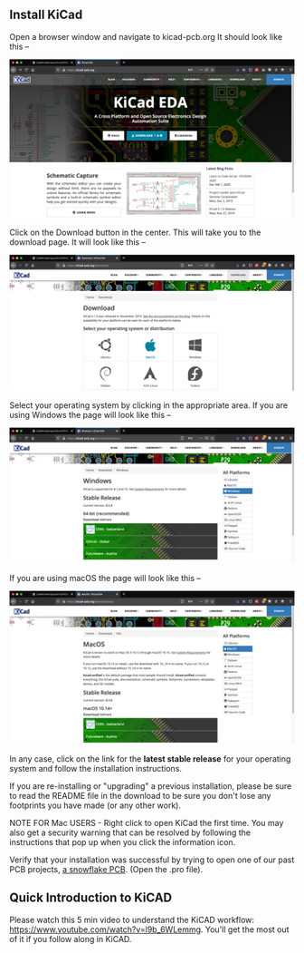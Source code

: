 ## Install KiCad

Open a browser window and navigate to kicad-pcb.org It should look like this –

<img src="../images/KiCad_0.png" width="700"/>


Click on the Download button in the center. This will take you to the download page. It will look like this –

<img src="../images/KiCad_1.png" width="700"/>


Select your operating system by clicking in the appropriate area. If you are using Windows the page will look like this –

<img src="../images/KiCad_2.png" width="700"/>


If you are using macOS the page will look like this –

<img width="700" src="../images/KiCad_3.png"/>


In any case, click on the link for the **latest stable release** for your operating system and follow the installation instructions.

If you are re-installing or "upgrading" a previous installation, please be sure to read the README file in the download to be sure you don't lose any footprints you have made (or any other work).

NOTE FOR Mac USERS - Right click to open KiCad the first time. You may also get a security warning that can be resolved by following the instructions that pop up when you click the information icon.

Verify that your installation was successful by trying to open one of our past PCB projects, [a snowflake PCB](https://github.com/maholli/snowflake/tree/master/snowflake_1). (Open the .pro file). 

## Quick Introduction to KiCAD
Please watch this 5 min video to understand the KiCAD workflow: https://www.youtube.com/watch?v=l9b_6WLemmg. You'll get the most out of it if you follow along in KiCAD. 

